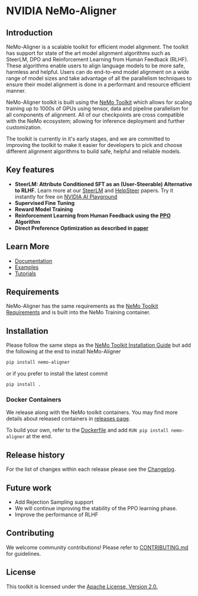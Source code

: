 # NVIDIA NeMo-Aligner

## Introduction

NeMo-Aligner is a scalable toolkit for efficient model alignment. The toolkit has support for state of the art model alignment algorithms such as SteerLM, DPO and Reinforcement Learning from Human Feedback (RLHF). These algorithms enable users to align language models to be more safe, harmless and helpful. Users can do end-to-end model alignment on a wide range of model sizes and take advantage of all the parallelism techniques to ensure their model alignment is done in a performant and resource efficient manner.

NeMo-Aligner toolkit is built using the [NeMo Toolkit](https://github.com/NVIDIA/NeMo) which allows for scaling training up to 1000s of GPUs using tensor, data and pipeline parallelism for all components of alignment. All of our checkpoints are cross compatible with the NeMo ecosystem; allowing for inference deployment and further customization.

The toolkit is currently in it's early stages, and we are committed to improving the toolkit to make it easier for developers to pick and choose different alignment algorithms to build safe, helpful and reliable models.

## Key features

* **SteerLM: Attribute Conditioned SFT as an (User-Steerable) Alternative to RLHF.** Learn more at our [SteerLM](https://arxiv.org/abs/2310.05344) and [HelpSteer](https://arxiv.org/abs/2311.09528) papers. Try it instantly for free on [NVIDIA AI Playground](https://catalog.ngc.nvidia.com/orgs/nvidia/teams/ai-foundation/models/llama2-70b-steerlm)
* **Supervised Fine Tuning**
* **Reward Model Training**
* **Reinforcement Learning from Human Feedback using the [PPO](https://arxiv.org/pdf/1707.06347.pdf) Algorithm**
* **Direct Preference Optimization as described in [paper](https://arxiv.org/pdf/2305.18290.pdf)**

## Learn More
* [Documentation](./docs/README.md)
* [Examples](./examples/nlp/gpt/)
* [Tutorials](https://docs.nvidia.com/nemo-framework/user-guide/latest/ModelAlignment/index.html)

## Requirements
NeMo-Aligner has the same requirements as the [NeMo Toolkit Requirements](https://github.com/NVIDIA/NeMo#requirements) and is built into the NeMo Training container.

## Installation
Please follow the same steps as the [NeMo Toolkit Installation Guide](https://github.com/NVIDIA/NeMo#installation) but add the following at the end to install NeMo-Aligner
```bash
pip install nemo-aligner
```
or if you prefer to install the latest commit
```bash
pip install .
```

### Docker Containers

We release along with the NeMo toolkit containers. You may find more details about released containers in [releases page](https://github.com/NVIDIA/NeMo-Aligner/releases).

To build your own, refer to the [Dockerfile](https://github.com/NVIDIA/NeMo/blob/main/Dockerfile) and add `RUN pip install nemo-aligner` at the end.

## Release history

For the list of changes within each release please see the [Changelog](CHANGELOG.md).

## Future work
- Add Rejection Sampling support
- We will continue improving the stability of the PPO learning phase.
- Improve the performance of RLHF

## Contributing
We welcome community contributions! Please refer to [CONTRIBUTING.md](CONTRIBUTING.md) for guidelines.

## License
This toolkit is licensed under the [Apache License, Version 2.0.](LICENSE)
